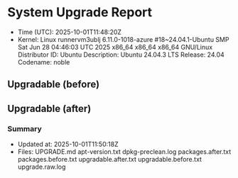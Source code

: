 # System Upgrade Report
- Time (UTC): 2025-10-01T11:48:20Z
- Kernel: Linux runnervm3ublj 6.11.0-1018-azure #18~24.04.1-Ubuntu SMP Sat Jun 28 04:46:03 UTC 2025 x86_64 x86_64 x86_64 GNU/Linux
Distributor ID:	Ubuntu
Description:	Ubuntu 24.04.3 LTS
Release:	24.04
Codename:	noble

## Upgradable (before)

## Upgradable (after)

### Summary
- Updated at: 2025-10-01T11:50:18Z
- Files:
UPGRADE.md
apt-version.txt
dpkg-preclean.log
packages.after.txt
packages.before.txt
upgradable.after.txt
upgradable.before.txt
upgrade.raw.log
